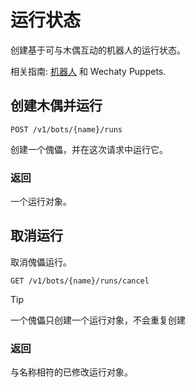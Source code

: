 # 运行状态

创建基于可与木偶互动的机器人的运行状态。

相关指南: [机器人](./bots.md) 和 Wechaty Puppets.

## 创建木偶并运行

`POST /v1/bots/{name}/runs`

创建一个傀儡，并在这次请求中运行它。

### 返回

一个运行对象。

## 取消运行

取消傀儡运行。

`GET /v1/bots/{name}/runs/cancel`

> [!TIP]
> 一个傀儡只创建一个运行对象，不会重复创建

### 返回

与名称相符的已修改运行对象。
